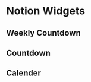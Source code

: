 <!DOCTYPE html>
<html lang="en">
<head>
    <meta charset="UTF-8">
    <meta name="viewport" content="width=device-width, initial-scale=1.0">

</head>
<body>
    <h1>Notion Widgets</h1>
    <h2 href="https://mikeyp1912.github.io/Weekly-Countdown.html">Weekly Countdown</h2>
    <h2 href="https://mikeyp1912.github.io/Countdown.html">Countdown</h2>
    <h2 href="https://mikeyp1912.github.io/Calender.html">Calender</h2>
</body>
</html>
